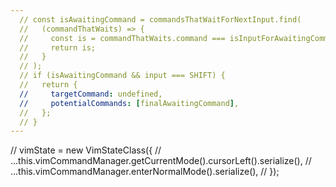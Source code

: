 ```yaml
---
  // const isAwaitingCommand = commandsThatWaitForNextInput.find(
  //   (commandThatWaits) => {
  //     const is = commandThatWaits.command === isInputForAwaitingCommand.command;
  //     return is;
  //   }
  // );
  // if (isAwaitingCommand && input === SHIFT) {
  //   return {
  //     targetCommand: undefined,
  //     potentialCommands: [finalAwaitingCommand],
  //   };
  // }
---
```

// vimState = new VimStateClass({
// ...this.vimCommandManager.getCurrentMode().cursorLeft().serialize(),
// ...this.vimCommandManager.enterNormalMode().serialize(),
// });
